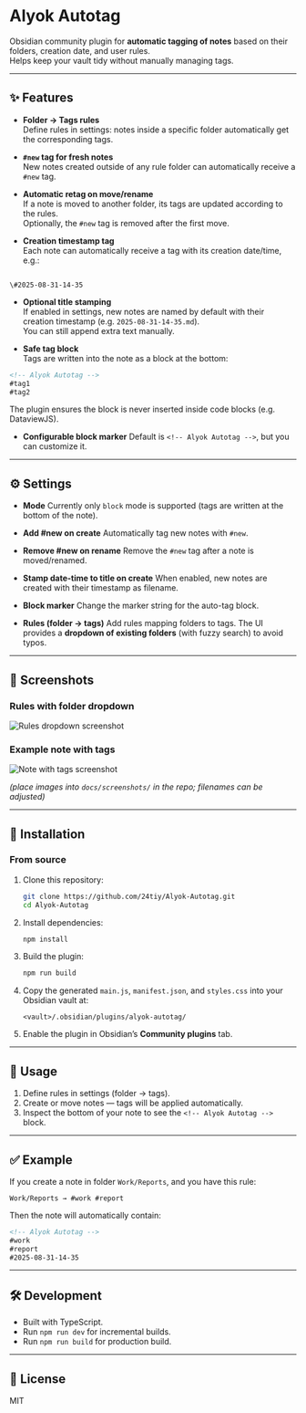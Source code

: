 # Alyok Autotag

Obsidian community plugin for **automatic tagging of notes** based on their folders, creation date, and user rules.  
Helps keep your vault tidy without manually managing tags.

---

## ✨ Features

- **Folder → Tags rules**  
  Define rules in settings: notes inside a specific folder automatically get the corresponding tags.

- **`#new` tag for fresh notes**  
  New notes created outside of any rule folder can automatically receive a `#new` tag.

- **Automatic retag on move/rename**  
  If a note is moved to another folder, its tags are updated according to the rules.  
  Optionally, the `#new` tag is removed after the first move.

- **Creation timestamp tag**  
  Each note can automatically receive a tag with its creation date/time, e.g.:  
```

\#2025-08-31-14-35

````

- **Optional title stamping**  
If enabled in settings, new notes are named by default with their creation timestamp (e.g. `2025-08-31-14-35.md`).  
You can still append extra text manually.

- **Safe tag block**  
Tags are written into the note as a block at the bottom:  
```markdown
<!-- Alyok Autotag -->
#tag1
#tag2
````

The plugin ensures the block is never inserted inside code blocks (e.g. DataviewJS).

* **Configurable block marker**
  Default is `<!-- Alyok Autotag -->`, but you can customize it.

---

## ⚙️ Settings

* **Mode**
  Currently only `block` mode is supported (tags are written at the bottom of the note).

* **Add #new on create**
  Automatically tag new notes with `#new`.

* **Remove #new on rename**
  Remove the `#new` tag after a note is moved/renamed.

* **Stamp date-time to title on create**
  When enabled, new notes are created with their timestamp as filename.

* **Block marker**
  Change the marker string for the auto-tag block.

* **Rules (folder → tags)**
  Add rules mapping folders to tags.
  The UI provides a **dropdown of existing folders** (with fuzzy search) to avoid typos.

---

## 📸 Screenshots

### Rules with folder dropdown

![Rules dropdown screenshot](./docs/screenshots/rules-dropdown.png)

### Example note with tags

![Note with tags screenshot](./docs/screenshots/note-tags.png)

*(place images into `docs/screenshots/` in the repo; filenames can be adjusted)*

---

## 🚀 Installation

### From source

1. Clone this repository:

   ```bash
   git clone https://github.com/24tiy/Alyok-Autotag.git
   cd Alyok-Autotag
   ```

2. Install dependencies:

   ```bash
   npm install
   ```

3. Build the plugin:

   ```bash
   npm run build
   ```

4. Copy the generated `main.js`, `manifest.json`, and `styles.css` into your Obsidian vault at:

   ```
   <vault>/.obsidian/plugins/alyok-autotag/
   ```

5. Enable the plugin in Obsidian’s **Community plugins** tab.

---

## 📖 Usage

1. Define rules in settings (folder → tags).
2. Create or move notes — tags will be applied automatically.
3. Inspect the bottom of your note to see the `<!-- Alyok Autotag -->` block.

---

## ✅ Example

If you create a note in folder `Work/Reports`, and you have this rule:

```
Work/Reports → #work #report
```

Then the note will automatically contain:

```markdown
<!-- Alyok Autotag -->
#work
#report
#2025-08-31-14-35
```

---

## 🛠 Development

* Built with TypeScript.
* Run `npm run dev` for incremental builds.
* Run `npm run build` for production build.

---

## 📜 License

MIT

```
```
